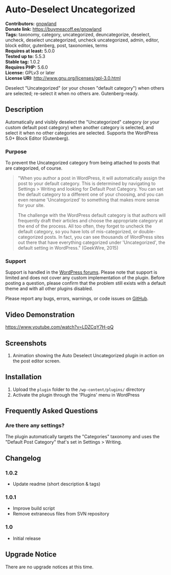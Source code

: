 # Auto-Deselect Uncategorized #
**Contributors:** [gnowland](https://profiles.wordpress.org/gnowland)  
**Donate link:** https://buymeacoff.ee/gnowland  
**Tags:** taxonomy, category, uncategorized, deuncategorize, deselect, uncheck, deselect uncategorized, uncheck uncategorized, admin, editor, block editor, gutenberg, post, taxonomies, terms  
**Requires at least:** 5.0.0  
**Tested up to:** 5.5.3  
**Stable tag:** 1.0.2  
**Requires PHP:** 5.6.0  
**License:** GPLv3 or later  
**License URI:** http://www.gnu.org/licenses/gpl-3.0.html  

Deselect "Uncategorized" (or your chosen "default category") when others are selected; re-select it when no others are. Gutenberg-ready.

## Description ##

Automatically and visibly deselect the "Uncategorized" category (or your custom default post category) when another category is selected, and select it when no other categories are selected. Supports the WordPress 5.0+ Block Editor (Gutenberg).

### Purpose ###

To prevent the Uncategorized category from being attached to posts that are categorized, of course.

> "When you author a post in WordPress, it will automatically assign the post to your default category. This is determined by navigating to Settings > Writing and looking for Default Post Category. You can set the default category to a different one of your choosing, and you can even rename 'Uncategorized' to something that makes more sense for your site.
>
> The challenge with the WordPress default category is that authors will frequently draft their articles and choose the appropriate category at the end of the process. All too often, they forget to uncheck the default category, so you have lots of mis-categorized, or double-categorized posts. In fact, you can see thousands of WordPress sites out there that have everything categorized under 'Uncategorized', the default setting in WordPress." (GeekWire, 2015)

### Support ###

Support is handled in the [WordPress forums](http://wordpress.org/support/plugin/auto-deselect-uncategorized). Please note that support is limited and does not cover any custom implementation of the plugin. Before posting a question, please confirm that the problem still exists with a default theme and with all other plugins disabled.

Please report any bugs, errors, warnings, or code issues on [GitHub](https://github.com/gnowland/auto-deselect-uncategorized/issues).

## Video Demonstration ##

https://www.youtube.com/watch?v=LDZCqY7H-pQ

## Screenshots ##

1. Animation showing the Auto Deselect Uncategorized plugin in action on the post editor screen.

## Installation ##

1. Upload the `plugin` folder to the `/wp-content/plugins/` directory
2. Activate the plugin through the 'Plugins' menu in WordPress

## Frequently Asked Questions ##

### Are there any settings? ###

The plugin automatically targets the "Categories" taxonomy and uses the "Default Post Category" that's set in Settings > Writing.

## Changelog ##

### 1.0.2 ###
* Update readme (short description & tags)

### 1.0.1 ###
* Improve build script
* Remove extraneous files from SVN repository

### 1.0 ###
* Initial release

## Upgrade Notice ##

There are no upgrade notices at this time.
